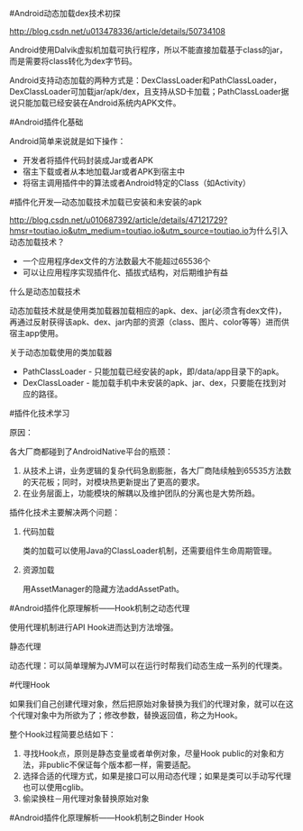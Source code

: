 #Android动态加载dex技术初探

<http://blog.csdn.net/u013478336/article/details/50734108>

Android使用Dalvik虚拟机加载可执行程序，所以不能直接加载基于class的jar，而是需要将class转化为dex字节码。

Android支持动态加载的两种方式是：DexClassLoader和PathClassLoader，DexClassLoader可加载jar/apk/dex，且支持从SD卡加载；PathClassLoader据说只能加载已经安装在Android系统内APK文件。

#Android插件化基础

Android简单来说就是如下操作：

- 开发者将插件代码封装成Jar或者APK
- 宿主下载或者从本地加载Jar或者APK到宿主中
- 将宿主调用插件中的算法或者Android特定的Class（如Activity）

#插件化开发—动态加载技术加载已安装和未安装的apk

<http://blog.csdn.net/u010687392/article/details/47121729?hmsr=toutiao.io&utm_medium=toutiao.io&utm_source=toutiao.io>为什么引入动态加载技术？

- 一个应用程序dex文件的方法数最大不能超过65536个
- 可以让应用程序实现插件化、插拔式结构，对后期维护有益

什么是动态加载技术

动态加载技术就是使用类加载器加载相应的apk、dex、jar(必须含有dex文件)，再通过反射获得该apk、dex、jar内部的资源（class、图片、color等等）进而供宿主app使用。

关于动态加载使用的类加载器

- PathClassLoader - 只能加载已经安装的apk，即/data/app目录下的apk。
- DexClassLoader - 能加载手机中未安装的apk、jar、dex，只要能在找到对应的路径。

#插件化技术学习

原因：

各大厂商都碰到了AndroidNative平台的瓶颈：

1. 从技术上讲，业务逻辑的复杂代码急剧膨胀，各大厂商陆续触到65535方法数的天花板；同时，对模块热更新提出了更高的要求。
2. 在业务层面上，功能模块的解耦以及维护团队的分离也是大势所趋。

插件化技术主要解决两个问题：

1. 代码加载

   类的加载可以使用Java的ClassLoader机制，还需要组件生命周期管理。

2. 资源加载

   用AssetManager的隐藏方法addAssetPath。

#Android插件化原理解析——Hook机制之动态代理

使用代理机制进行API Hook进而达到方法增强。

静态代理

动态代理：可以简单理解为JVM可以在运行时帮我们动态生成一系列的代理类。

#代理Hook

如果我们自己创建代理对象，然后把原始对象替换为我们的代理对象，就可以在这个代理对象中为所欲为了；修改参数，替换返回值，称之为Hook。

整个Hook过程简要总结如下：

1. 寻找Hook点，原则是静态变量或者单例对象，尽量Hook public的对象和方法，非public不保证每个版本都一样，需要适配。
2. 选择合适的代理方式，如果是接口可以用动态代理；如果是类可以手动写代理也可以使用cglib。
3. 偷梁换柱－用代理对象替换原始对象

#Android插件化原理解析——Hook机制之Binder Hook